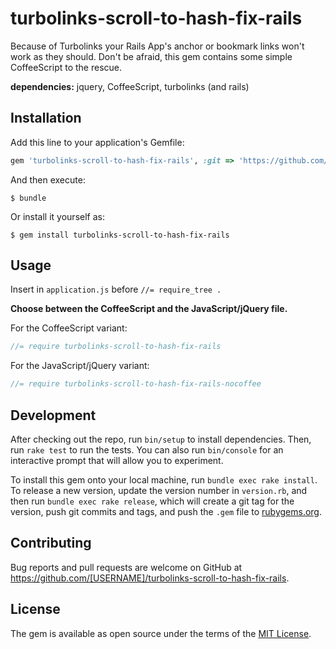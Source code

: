 # turbolinks-scroll-to-hash-fix-rails

Because of Turbolinks your Rails App's anchor or bookmark links won't work as they should. Don't be afraid, this gem contains some simple CoffeeScript to the rescue.

**dependencies:** jquery, CoffeeScript, turbolinks (and rails)

## Installation
Add this line to your application's Gemfile:

```ruby
gem 'turbolinks-scroll-to-hash-fix-rails', :git => 'https://github.com/simonneutert/turbolinks-scroll-to-hash-fix-rails'
```

And then execute:

    $ bundle

Or install it yourself as:

    $ gem install turbolinks-scroll-to-hash-fix-rails

## Usage
Insert in `application.js` before `//= require_tree .`

**Choose between the CoffeeScript and the JavaScript/jQuery file.**

For the CoffeeScript variant:
``` javascript
//= require turbolinks-scroll-to-hash-fix-rails
```

For the JavaScript/jQuery variant:
``` javascript
//= require turbolinks-scroll-to-hash-fix-rails-nocoffee
```

## Development

After checking out the repo, run `bin/setup` to install dependencies. Then, run `rake test` to run the tests. You can also run `bin/console` for an interactive prompt that will allow you to experiment.

To install this gem onto your local machine, run `bundle exec rake install`. To release a new version, update the version number in `version.rb`, and then run `bundle exec rake release`, which will create a git tag for the version, push git commits and tags, and push the `.gem` file to [rubygems.org](https://rubygems.org).

## Contributing

Bug reports and pull requests are welcome on GitHub at https://github.com/[USERNAME]/turbolinks-scroll-to-hash-fix-rails.


## License

The gem is available as open source under the terms of the [MIT License](http://opensource.org/licenses/MIT).
